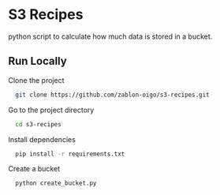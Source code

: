 # S3 Recipes

python script to calculate how much data is stored in a bucket.

## Run Locally

Clone the project

```bash
  git clone https://github.com/zablon-oigo/s3-recipes.git
```

Go to the project directory

```bash
  cd s3-recipes
```

Install dependencies

```bash
  pip install -r requirements.txt
```

Create a bucket

```bash
  python create_bucket.py
```
